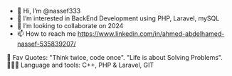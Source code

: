 - 👋 Hi, I’m @nassef333
- 👀 I’m interested in BackEnd Development using PHP, Laravel, mySQL
- 💞️ I’m looking to collaborate on 2024
- 📫 How to reach me https://www.linkedin.com/in/ahmed-abdelhamed-nassef-535839207/

💎 Fav Quotes:
"Think twice, code once".
"Life is about Solving Problems".
👨🏻‍💻 Language and tools:
C++, PHP & Laravel, GIT
<!---
nassef333/nassef333 is a ✨ special ✨ repository because its `README.md` (this file) appears on your GitHub profile.
You can click the Preview link to take a look at your changes.
--->
